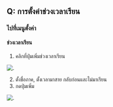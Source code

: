 ## Q: การตั้งค่าช่วงเวลาเรียน

### ไปที่เมนูตั้งค่า

#### ช่วงเวลาเรียน

1.  คลิกที่ปุ่มเพิ่มช่วงเวลาเรียน

![.](/img/manual/faq/25.jpg)

2.  ตั้งชื่อภาค, ตั้งเวลามาสาย กลับก่อนและไม่มาเรียน
3.  กดปุ่มเพิ่ม

![.](/img/manual/faq/25_1.jpg)
